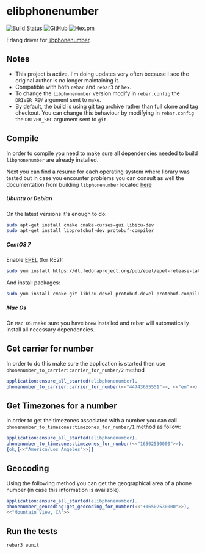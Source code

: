 elibphonenumber
===============
[![Build Status](https://app.travis-ci.com/silviucpp/elibphonenumber.svg?branch=master)](https://travis-ci.com//github/silviucpp/elibphonenumber)
[![GitHub](https://img.shields.io/github/license/silviucpp/elibphonenumber)](https://github.com/silviucpp/elibphonenumber/blob/master/LICENSE)
[![Hex.pm](https://img.shields.io/hexpm/v/elibphonenumber)](https://hex.pm/packages/elibphonenumber)

Erlang driver for [libphonenumber][1].

## Notes

- This project is active. I'm doing updates very often because I see the original author is no longer maintaining it.
- Compatible with both `rebar` and `rebar3` or `hex`.
- To change the `libphonenumber` version modify in `rebar.config` the `DRIVER_REV` argument sent to `make`.
- By default, the build is using git tag archive rather than full clone and tag checkout. You can change this behaviour by modifying in `rebar.config` the `DRIVER_SRC` argument sent to `git`. 

## Compile

In order to compile you need to make sure all dependencies needed to build `libphonenumber` are already installed.

Next you can find a resume for each operating system where library was tested but in case you encounter problems you can
consult as well the documentation from building `libphonenumber` located [here][2]

##### Ubuntu or Debian

On the latest versions it's enough to do:

```bash
sudo apt-get install cmake cmake-curses-gui libicu-dev 
sudo apt-get install libprotobuf-dev protobuf-compiler
```

##### CentOS 7

Enable [EPEL][3] (for RE2):
```bash
sudo yum install https://dl.fedoraproject.org/pub/epel/epel-release-latest-7.noarch.rpm
```

And install packages:
```bash
sudo yum install cmake git libicu-devel protobuf-devel protobuf-compiler
```

##### Mac Os

On `Mac OS` make sure you have `brew` installed and rebar will automatically install all necessary dependencies.

## Get carrier for number

In order to do this make sure the application is started then use `phonenumber_to_carrier:carrier_for_number/2` method

```erlang 
application:ensure_all_started(elibphonenumber).
phonenumber_to_carrier:carrier_for_number(<<"44743655551">>, <<"en">>).
```

## Get Timezones for a number

In order to get the timezones associated with a number you can call `phonenumber_to_timezones:timezones_for_number/1` method as follow:

```erlang 
application:ensure_all_started(elibphonenumber).
phonenumber_to_timezones:timezones_for_number(<<"16502530000">>).
{ok,[<<"America/Los_Angeles">>]}
```

## Geocoding

Using the following method you can get the geographical area of a phone number (in case this information is available).

```erlang 
application:ensure_all_started(elibphonenumber).
phonenumber_geocoding:get_geocoding_for_number(<<"+16502530000">>),
<<"Mountain View, CA">>
```

## Run the tests

```bash
rebar3 eunit
```

[1]: https://github.com/googlei18n/libphonenumber
[2]: https://github.com/googlei18n/libphonenumber/blob/master/cpp/README
[3]: https://fedoraproject.org/wiki/EPEL#Quickstart
